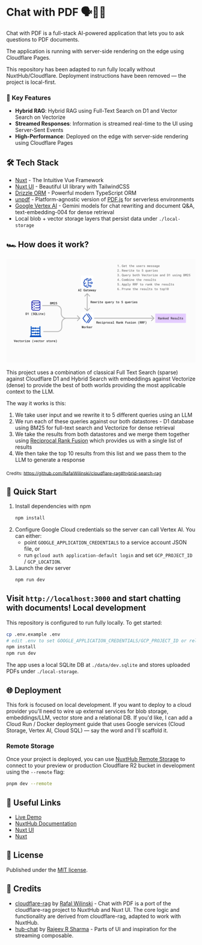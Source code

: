 # Chat with PDF 🗣️💬📄

Chat with PDF is a full-stack AI-powered application that lets you to ask questions to PDF documents.

The application is running with server-side rendering on the edge using Cloudflare Pages.

This repository has been adapted to run fully locally without NuxtHub/Cloudflare. Deployment instructions have been removed — the project is local-first.

### 🚀 Key Features

- **Hybrid RAG**: Hybrid RAG using Full-Text Search on D1 and Vector Search on Vectorize
- **Streamed Responses**: Information is streamed real-time to the UI using Server-Sent Events
- **High-Performance**: Deployed on the edge with server-side rendering using Cloudflare Pages

<!-- ### 🎥 See It in Action

https://github.com/Atinux/atidraw/assets/904724/85f79def-f633-40b7-97c2-3a8579e65af1

Ready to create? Visit [chat-with-pdf.nuxt.dev](https://chat-with-pdf.nuxt.dev) and share your best drawing! -->

## 🛠 Tech Stack

- [Nuxt](https://nuxt.com) - The Intuitive Vue Framework
- [Nuxt UI](https://github.com/nuxt/ui) - Beautiful UI library with TailwindCSS
- [Drizzle ORM](https://orm.drizzle.team/) - Powerful modern TypeScript ORM
- [unpdf](https://github.com/unjs/unpdf) - Platform-agnostic version of [PDF.js](https://github.com/mozilla/pdf.js) for serverless environments
- [Google Vertex AI](https://cloud.google.com/vertex-ai) - Gemini models for chat rewriting and document Q&A, text-embedding-004 for dense retrieval
- Local blob + vector storage layers that persist data under `./local-storage`

## 🏎️ How does it work?

![Hybrid Search RAG](./.github/hybrid-rag.png)

This project uses a combination of classical Full Text Search (sparse) against Cloudflare D1 and Hybrid Search with embeddings against Vectorize (dense) to provide the best of both worlds providing the most applicable context to the LLM.

The way it works is this:

1. We take user input and we rewrite it to 5 different queries using an LLM
2. We run each of these queries against our both datastores - D1 database using BM25 for full-text search and Vectorize for dense retrieval
3. We take the results from both datastores and we merge them together using [Reciprocal Rank Fusion](https://www.elastic.co/guide/en/elasticsearch/reference/current/rrf.html) which provides us with a single list of results
4. We then take the top 10 results from this list and we pass them to the LLM to generate a response

<sub>Credits: https://github.com/RafalWilinski/cloudflare-rag#hybrid-search-rag</sub>

## 🚀 Quick Start

1. Install dependencies with npm
    ```bash
    npm install
    ```
2. Configure Google Cloud credentials so the server can call Vertex AI. You can either:
    - point `GOOGLE_APPLICATION_CREDENTIALS` to a service account JSON file, or
    - run `gcloud auth application-default login` and set `GCP_PROJECT_ID` / `GCP_LOCATION`.
3. Launch the dev server
    ```bash
    npm run dev
    ```

Visit `http://localhost:3000` and start chatting with documents!
Local development
-----------------

This repository is configured to run fully locally. To get started:

```bash
cp .env.example .env
# edit .env to set GOOGLE_APPLICATION_CREDENTIALS/GCP_PROJECT_ID or rely on ADC
npm install
npm run dev
```

The app uses a local SQLite DB at `./data/dev.sqlite` and stores uploaded PDFs under `./local-storage`.

## 🌐 Deployment

This fork is focused on local development. If you want to deploy to a cloud provider you'll need to wire up external services for blob storage, embeddings/LLM, vector store and a relational DB. If you'd like, I can add a Cloud Run / Docker deployment guide that uses Google services (Cloud Storage, Vertex AI, Cloud SQL) — say the word and I'll scaffold it.

### Remote Storage

Once your project is deployed, you can use [NuxtHub Remote Storage](https://hub.nuxt.com/docs/getting-started/remote-storage) to connect to your preview or production Cloudflare R2 bucket in development using the `--remote` flag:

```bash
pnpm dev --remote
```

## 🔗 Useful Links

- [Live Demo](https://chat-with-pdf.nuxt.dev)
- [NuxtHub Documentation](https://hub.nuxt.com)
- [Nuxt UI](https://ui.nuxt.com)
- [Nuxt](https://nuxt.com)

## 📝 License

Published under the [MIT license](./LICENSE).

## 🙋 Credits

- [cloudflare-rag](https://github.com/RafalWilinski/cloudflare-rag) by [Rafal Wilinski](https://github.com/RafalWilinski) - Chat with PDF is a port of the cloudflare-rag project to NuxtHub and Nuxt UI. The core logic and functionality are derived from cloudflare-rag, adapted to work with NuxtHub.
- [hub-chat](https://github.com/ra-jeev/hub-chat) by [Rajeev R Sharma](https://github.com/ra-jeev) - Parts of UI and inspiration for the streaming composable.
